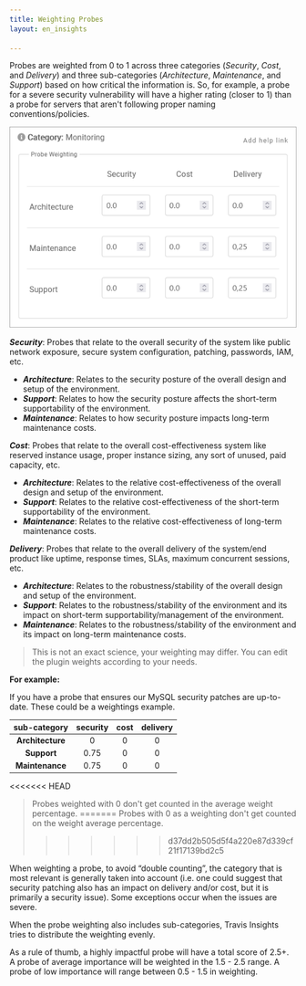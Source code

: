```yaml
---
title: Weighting Probes
layout: en_insights

--- 
```


Probes are weighted from 0 to 1 across three categories (_Security_, _Cost_, and _Delivery_) and three sub-categories (_Architecture_, _Maintenance_, and _Support_) based on how critical the information is. So, for example, a probe for a severe security vulnerability will have a higher rating (closer to 1) than a probe for servers that aren't following proper naming conventions/policies.

![weightingProbes](/user/images-insights/weightingProbes.png) 

**_Security_**: Probes that relate to the overall security of the system like public network exposure, secure system configuration, patching, passwords, IAM, etc.
- **_Architecture_**: Relates to the security posture of the overall design and setup of the environment.
- **_Support_**: Relates to how the security posture affects the short-term supportability of the environment.
- **_Maintenance_**: Relates to how security posture impacts long-term maintenance costs.

**_Cost_**: Probes that relate to the overall cost-effectiveness system like reserved instance usage, proper instance sizing, any sort of unused, paid capacity, etc.
- **_Architecture_**: Relates to the relative cost-effectiveness of the overall design and setup of the environment.
- **_Support_**: Relates to the relative cost-effectiveness of the short-term supportability of the environment.
- **_Maintenance_**: Relates to the relative cost-effectiveness of long-term maintenance costs.

**_Delivery_**: Probes that relate to the overall delivery of the system/end product like uptime, response times, SLAs, maximum concurrent sessions, etc.
- **_Architecture_**: Relates to the robustness/stability of the overall design and setup of the environment.
- **_Support_**: Relates to the robustness/stability of the environment and its impact on short-term supportability/management of the environment.
- **_Maintenance_**: Relates to the robustness/stability of the environment and its impact on long-term maintenance costs. 


> This is not an exact science, your weighting may differ. You can edit the plugin weights according to your needs.


**For example:**

If you have a probe that ensures our MySQL security patches are up-to-date. These could be a weightings example.

|   sub-category   |   security   |     cost     |   delivery   |
|:----------------:|:------------:|:------------:|:------------:|
| **Architecture** |      0       |      0       |       0      |
|   **Support**    |     0.75     |      0       |       0      |
|  **Maintenance** |     0.75     |      0       |       0      |


<<<<<<< HEAD
> Probes weighted with 0 don't get counted in the average weight percentage.
=======
> Probes with 0 as a weighting don't get counted on the weight average percentage.
>>>>>>> d37dd2b505d5f4a220e87d339cf21f17139bd2c5

When weighting a probe, to avoid “double counting”, the category that is most relevant is generally taken into account (i.e. one could suggest that security patching also has an impact on delivery and/or cost, but it is primarily a security issue). Some exceptions occur when the issues are severe. 

When the probe weighting also includes sub-categories, Travis Insights tries to distribute the weighting evenly.

As a rule of thumb, a highly impactful probe will have a total score of 2.5+.  A probe of average importance will be weighted in the 1.5 - 2.5 range.  A probe of low importance will range between 0.5 - 1.5 in weighting.
